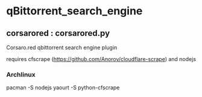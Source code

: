# qBittorrent_search_engine

## corsarored : corsarored.py
Corsaro.red qbittorrent search engine plugin

requires cfscrape (https://github.com/Anorov/cloudflare-scrape) and nodejs

### Archlinux
pacman -S nodejs
yaourt -S python-cfscrape

